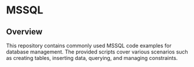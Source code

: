 # MSSQL

## Overview

This repository contains commonly used MSSQL code examples for database management. The provided scripts cover various scenarios such as creating tables, inserting data, querying, and managing constraints.
